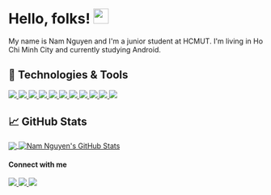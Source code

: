 <h1>Hello, folks! <img src="https://raw.githubusercontent.com/MartinHeinz/MartinHeinz/master/wave.gif" width="30px" height="30px" /></h1>
<p>My name is Nam Nguyen and I'm a junior student at HCMUT. I'm living in Ho Chi Minh City and currently studying Android.</p>

<h2>&#x1F527; Technologies & Tools</h2>
<p>
  <a href="https://www.kernel.org/">
    <img src="https://img.shields.io/badge/OS-Linux-informational?style=flat&logo=linux&logoColor=white&color=2bbc8a" />
  </a>
  <a href="https://code.visualstudio.com/">
    <img src="https://img.shields.io/badge/Editor-VSCode-informational?style=flat&logo=visualstudiocode&logoColor=white&color=2bbc8a" />
  </a>
  <a href="https://www.python.org/">
    <img src="https://img.shields.io/badge/Code-Python-informational?style=flat&logo=python&logoColor=white&color=2bbc8a" />
  </a>
  <a href="https://www.php.net/">
    <img src="https://img.shields.io/badge/Code-PHP-informational?style=flat&logo=php&logoColor=white&color=2bbc8a" />
  </a>
  <a href="https://dotnet.microsoft.com/en-us/languages/csharp/">
    <img src="https://img.shields.io/badge/Code-CSharp-informational?style=flat&logo=csharp&logoColor=white&color=2bbc8a" />
  </a>
  <a href="https://www.gnu.org/software/bash/">
    <img src="https://img.shields.io/badge/Shell-Bash-informational?style=flat&logo=gnu-bash&logoColor=white&color=2bbc8a" />
  </a>
  <a href="https://www.gnu.org/software/make/">
    <img src="https://img.shields.io/badge/Code-Make-informational?style=flat&logo=cmake&logoColor=white&color=2bbc8a" />
  </a>
  <a href="https://git-scm.com/">
    <img src="https://img.shields.io/badge/Tools-Git-informational?style=flat&logo=git&logoColor=white&color=2bbc8a" />
  </a>
  <a href="https://www.docker.com/">
    <img src="https://img.shields.io/badge/Tools-Docker-informational?style=flat&logo=docker&logoColor=white&color=2bbc8a" />
  </a>
  <a href="https://www.postgresql.org/">
    <img src="https://img.shields.io/badge/Tools-PostgreSQL-informational?style=flat&logo=postgresql&logoColor=white&color=2bbc8a" />
  </a>
  <a href="https://www.digitalocean.com/">
    <img src="https://img.shields.io/badge/Cloud-Digital_Ocean-informational?style=flat&logo=digitalocean&logoColor=white&color=2bbc8a" />
  </a>
</p>

<h2>&#x1f4c8; GitHub Stats</h2>
<p>
  <a href="https://github.com/namnguyen02?tab=repositories">
    <img align="center" src="https://github-readme-stats.vercel.app/api/top-langs?username=namnguyen02&hide=java,html,tex&title_color=2bbc8a&icon_color=2bbc8a&langs_count=3" />
  </a>
  <a href="https://github.com/namnguyen02?tab=repositories">
    <img align="center" src="https://github-readme-stats.vercel.app/api?username=namnguyen02&show_icons=true&line_height=27&count_private=true&title_color=2bbc8a&icon_color=2bbc8a" alt="Nam Nguyen's GitHub Stats" />
  </a>
</p>

<h4>Connect with me</h4>
<p>
  <a href="https://www.linkedin.com/in/nhhnmm/">
    <img src="https://img.shields.io/badge/LinkedIn-0A66C2?style=flat-square&logo=linkedin&logoColor=white" />
  </a>
  <a href="https://twitter.com/nhhnmm__/">
    <img src="https://img.shields.io/badge/Twitter-1DA1F2?style=flat-square&logo=twitter&logoColor=white" />
  </a>
  <a href="https://t.me/nhhnmm/">
    <img src="https://img.shields.io/badge/Telegram-26A5E4?style=flat-square&logo=telegram&logoColor=white" />
  </a>
</p>
